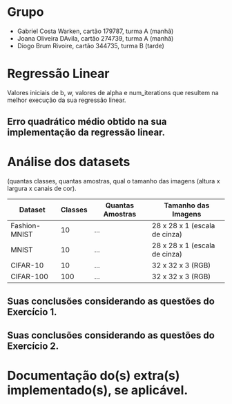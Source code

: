 # Grupo
- Gabriel Costa Warken, cartão 179787, turma A (manhã)
- Joana Oliveira DAvila, cartão 274739, turma A (manhã)
- Diogo Brum Rivoire, cartão 344735, turma B (tarde)

  
# Regressão Linear
Valores iniciais de b, w, valores de alpha e num_iterations que resultem na melhor execução da sua regressão linear.

##  Erro quadrático médio obtido na sua implementação da regressão linear.


# Análise dos datasets 
(quantas classes, quantas amostras, qual o tamanho das imagens (altura x largura x canais de cor).

| Dataset        | Classes | Quantas Amostras | Tamanho das Imagens     |
|----------------|---------|------------------|--------------------------|
| Fashion-MNIST  | 10      | ...            | 28 x 28 x 1 (escala de cinza) |
| MNIST          | 10      | ...            | 28 x 28 x 1 (escala de cinza) |
| CIFAR-10       | 10      | ...            | 32 x 32 x 3 (RGB)             |
| CIFAR-100      | 100     | ...           | 32 x 32 x 3 (RGB)             |

## Suas conclusões considerando as questões do Exercício 1.
## Suas conclusões considerando as questões do Exercício 2.
# Documentação do(s) extra(s) implementado(s), se aplicável.
